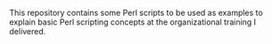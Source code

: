 This repository contains some Perl scripts to be used as examples to explain basic Perl scripting concepts at the organizational training I delivered.
